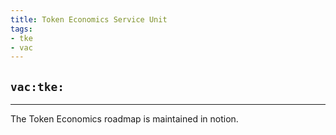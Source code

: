 ```yaml
---
title: Token Economics Service Unit
tags:
- tke
- vac
---
```


## `vac:tke:`
---

The Token Economics roadmap is maintained in notion.


